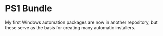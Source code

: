 
# PS1 Bundle

My first Windows automation packages are now in another repository, but these serve as the basis for creating many automatic installers.

